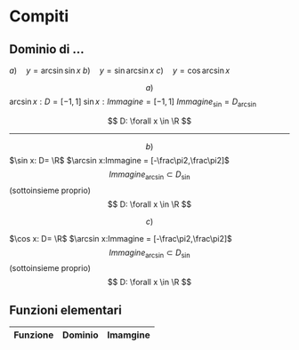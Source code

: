 # Compiti
## Dominio di ...

$a) \quad y=\arcsin \sin x$
$b) \quad y=\sin \arcsin x$
$c) \quad y=\cos \arcsin x$

$$
a)
$$
$\arcsin x:D=[-1,1]$
$\sin x:Immagine = [-1,1]$
$Immagine_{\sin}=D_{\arcsin}$

$$
D: \forall x \in \R
$$

---

$$
b)
$$
$\sin x: D= \R$
$\arcsin x:Immagine = [-\frac\pi2,\frac\pi2]$
$$Immagine_{\arcsin} \subset D_{\sin}$$
(sottoinsieme proprio)
$$
D: \forall x \in \R
$$


$$
c)
$$


$\cos x: D= \R$
$\arcsin x:Immagine = [-\frac\pi2,\frac\pi2]$
$$Immagine_{\arcsin} \subset D_{\sin}$$
(sottoinsieme proprio)
$$
D: \forall x \in \R
$$


## Funzioni elementari

|Funzione|Dominio|Imamgine|
|--|--|---|
<!--stackedit_data:
eyJoaXN0b3J5IjpbODEyODkxOTA1LDg0NzY0ODk5NCw3MjY1MT
M3MjksMTQwNTY3MTY5NV19
-->